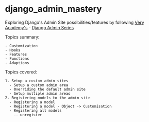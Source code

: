 # django_admin_mastery

Exploring Django's Admin Site possibilities/features by following [Very Academy's](https://www.youtube.com/channel/UC1mxuk7tuQT2D0qTMgKji3w) - [Django Admin Series](https://www.youtube.com/watch?v=c_S0ZQs81XQ&list=PLOLrQ9Pn6cazhaxNDhcOIPYXt2zZhAXKO&ab_channel=VeryAcademy)

Topics summary:
```
- Customization
- Hooks
- Features
- Functions
- Adaptions
```

Topics covered:
```
1. Setup a custom admin sites
  - Setup a custom admin area
  - Overriding the default admin site
  - Setup multiple admin areas
2. Registering models to the admin site
  - Registering a model
  - Registering a model - Object -> Customisation
  - Registering all models
    -- unregister
```
